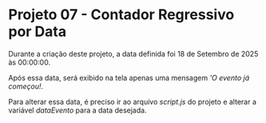 # Projeto 07 - Contador Regressivo por Data

Durante a criação deste projeto, a data definida foi 18 de Setembro de 2025 às 00:00:00.

Após essa data, será exibido na tela apenas uma mensagem _'O evento já começou!_.

Para alterar essa data, é preciso ir ao arquivo *script.js* do projeto e alterar a variável *dataEvento* para a data desejada.
